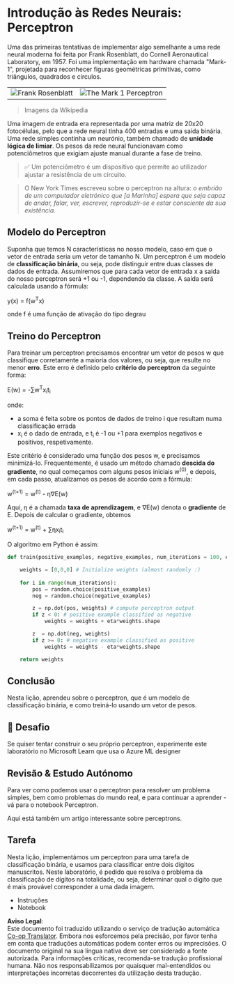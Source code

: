 <!--
CO_OP_TRANSLATOR_METADATA:
{
  "original_hash": "59021c5f419d3feda19075910a74280a",
  "translation_date": "2025-07-09T16:56:53+00:00",
  "source_file": "15-rag-and-vector-databases/data/perceptron.md",
  "language_code": "pt"
}
-->
# Introdução às Redes Neurais: Perceptron

Uma das primeiras tentativas de implementar algo semelhante a uma rede neural moderna foi feita por Frank Rosenblatt, do Cornell Aeronautical Laboratory, em 1957. Foi uma implementação em hardware chamada "Mark-1", projetada para reconhecer figuras geométricas primitivas, como triângulos, quadrados e círculos.

|      |      |
|--------------|-----------|
|<img src='images/Rosenblatt-wikipedia.jpg' alt='Frank Rosenblatt'/> | <img src='images/Mark_I_perceptron_wikipedia.jpg' alt='The Mark 1 Perceptron' />|

> Imagens da Wikipedia

Uma imagem de entrada era representada por uma matriz de 20x20 fotocélulas, pelo que a rede neural tinha 400 entradas e uma saída binária. Uma rede simples continha um neurónio, também chamado de **unidade lógica de limiar**. Os pesos da rede neural funcionavam como potenciômetros que exigiam ajuste manual durante a fase de treino.

> ✅ Um potenciômetro é um dispositivo que permite ao utilizador ajustar a resistência de um circuito.

> O New York Times escreveu sobre o perceptron na altura: *o embrião de um computador eletrónico que [a Marinha] espera que seja capaz de andar, falar, ver, escrever, reproduzir-se e estar consciente da sua existência.*

## Modelo do Perceptron

Suponha que temos N características no nosso modelo, caso em que o vetor de entrada seria um vetor de tamanho N. Um perceptron é um modelo de **classificação binária**, ou seja, pode distinguir entre duas classes de dados de entrada. Assumiremos que para cada vetor de entrada x a saída do nosso perceptron será +1 ou -1, dependendo da classe. A saída será calculada usando a fórmula:

y(x) = f(w<sup>T</sup>x)

onde f é uma função de ativação do tipo degrau

## Treino do Perceptron

Para treinar um perceptron precisamos encontrar um vetor de pesos w que classifique corretamente a maioria dos valores, ou seja, que resulte no menor **erro**. Este erro é definido pelo **critério do perceptron** da seguinte forma:

E(w) = -∑w<sup>T</sup>x<sub>i</sub>t<sub>i</sub>

onde:

* a soma é feita sobre os pontos de dados de treino i que resultam numa classificação errada
* x<sub>i</sub> é o dado de entrada, e t<sub>i</sub> é -1 ou +1 para exemplos negativos e positivos, respetivamente.

Este critério é considerado uma função dos pesos w, e precisamos minimizá-lo. Frequentemente, é usado um método chamado **descida do gradiente**, no qual começamos com alguns pesos iniciais w<sup>(0)</sup>, e depois, em cada passo, atualizamos os pesos de acordo com a fórmula:

w<sup>(t+1)</sup> = w<sup>(t)</sup> - η∇E(w)

Aqui, η é a chamada **taxa de aprendizagem**, e ∇E(w) denota o **gradiente** de E. Depois de calcular o gradiente, obtemos

w<sup>(t+1)</sup> = w<sup>(t)</sup> + ∑ηx<sub>i</sub>t<sub>i</sub>

O algoritmo em Python é assim:

```python
def train(positive_examples, negative_examples, num_iterations = 100, eta = 1):

    weights = [0,0,0] # Initialize weights (almost randomly :)
        
    for i in range(num_iterations):
        pos = random.choice(positive_examples)
        neg = random.choice(negative_examples)

        z = np.dot(pos, weights) # compute perceptron output
        if z < 0: # positive example classified as negative
            weights = weights + eta*weights.shape

        z  = np.dot(neg, weights)
        if z >= 0: # negative example classified as positive
            weights = weights - eta*weights.shape

    return weights
```

## Conclusão

Nesta lição, aprendeu sobre o perceptron, que é um modelo de classificação binária, e como treiná-lo usando um vetor de pesos.

## 🚀 Desafio

Se quiser tentar construir o seu próprio perceptron, experimente este laboratório no Microsoft Learn que usa o Azure ML designer


## Revisão & Estudo Autónomo

Para ver como podemos usar o perceptron para resolver um problema simples, bem como problemas do mundo real, e para continuar a aprender - vá para o notebook Perceptron.

Aqui está também um artigo interessante sobre perceptrons.

## Tarefa

Nesta lição, implementámos um perceptron para uma tarefa de classificação binária, e usamos para classificar entre dois dígitos manuscritos. Neste laboratório, é pedido que resolva o problema da classificação de dígitos na totalidade, ou seja, determinar qual o dígito que é mais provável corresponder a uma dada imagem.

* Instruções
* Notebook

**Aviso Legal**:  
Este documento foi traduzido utilizando o serviço de tradução automática [Co-op Translator](https://github.com/Azure/co-op-translator). Embora nos esforcemos pela precisão, por favor tenha em conta que traduções automáticas podem conter erros ou imprecisões. O documento original na sua língua nativa deve ser considerado a fonte autorizada. Para informações críticas, recomenda-se tradução profissional humana. Não nos responsabilizamos por quaisquer mal-entendidos ou interpretações incorretas decorrentes da utilização desta tradução.